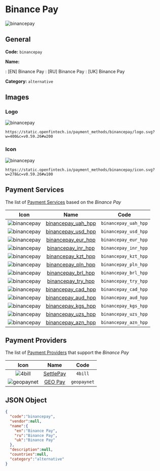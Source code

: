 
# Binance Pay 
![binancepay](https://static.openfintech.io/payment_methods/binancepay/logo.svg?w=400&c=v0.59.26#w200)  

## General 
**Code:** `binancepay` 
 
**Name:** 
 
:	[EN] Binance Pay 
:	[RU] Binance Pay 
:	[UK] Binance Pay 
 
**Category:** `alternative` 
 

## Images 

### Logo 
![binancepay](https://static.openfintech.io/payment_methods/binancepay/logo.svg?w=400&c=v0.59.26#w200)  

```
https://static.openfintech.io/payment_methods/binancepay/logo.svg?w=400&c=v0.59.26#w200
```  

### Icon 
![binancepay](https://static.openfintech.io/payment_methods/binancepay/icon.svg?w=278&c=v0.59.26#w100)  

```
https://static.openfintech.io/payment_methods/binancepay/icon.svg?w=278&c=v0.59.26#w100
```  

## Payment Services 
 
The list of [Payment Services](/payment-services/) based on the _Binance Pay_ 

|Icon|Name|Code| 
|:---:|:---:|:---:| 
|![binancepay](https://static.openfintech.io/payment_methods/binancepay/icon.svg?w=278&c=v0.59.26#w100) |[binancepay_uah_hpp](/payment-services/binancepay_uah_hpp/)|`binancepay_uah_hpp`| 
|![binancepay](https://static.openfintech.io/payment_methods/binancepay/icon.svg?w=278&c=v0.59.26#w100) |[binancepay_usd_hpp](/payment-services/binancepay_usd_hpp/)|`binancepay_usd_hpp`| 
|![binancepay](https://static.openfintech.io/payment_methods/binancepay/icon.svg?w=278&c=v0.59.26#w100) |[binancepay_eur_hpp](/payment-services/binancepay_eur_hpp/)|`binancepay_eur_hpp`| 
|![binancepay](https://static.openfintech.io/payment_methods/binancepay/icon.svg?w=278&c=v0.59.26#w100) |[binancepay_inr_hpp](/payment-services/binancepay_inr_hpp/)|`binancepay_inr_hpp`| 
|![binancepay](https://static.openfintech.io/payment_methods/binancepay/icon.svg?w=278&c=v0.59.26#w100) |[binancepay_kzt_hpp](/payment-services/binancepay_kzt_hpp/)|`binancepay_kzt_hpp`| 
|![binancepay](https://static.openfintech.io/payment_methods/binancepay/icon.svg?w=278&c=v0.59.26#w100) |[binancepay_pln_hpp](/payment-services/binancepay_pln_hpp/)|`binancepay_pln_hpp`| 
|![binancepay](https://static.openfintech.io/payment_methods/binancepay/icon.svg?w=278&c=v0.59.26#w100) |[binancepay_brl_hpp](/payment-services/binancepay_brl_hpp/)|`binancepay_brl_hpp`| 
|![binancepay](https://static.openfintech.io/payment_methods/binancepay/icon.svg?w=278&c=v0.59.26#w100) |[binancepay_try_hpp](/payment-services/binancepay_try_hpp/)|`binancepay_try_hpp`| 
|![binancepay](https://static.openfintech.io/payment_methods/binancepay/icon.svg?w=278&c=v0.59.26#w100) |[binancepay_cad_hpp](/payment-services/binancepay_cad_hpp/)|`binancepay_cad_hpp`| 
|![binancepay](https://static.openfintech.io/payment_methods/binancepay/icon.svg?w=278&c=v0.59.26#w100) |[binancepay_aud_hpp](/payment-services/binancepay_aud_hpp/)|`binancepay_aud_hpp`| 
|![binancepay](https://static.openfintech.io/payment_methods/binancepay/icon.svg?w=278&c=v0.59.26#w100) |[binancepay_kgs_hpp](/payment-services/binancepay_kgs_hpp/)|`binancepay_kgs_hpp`| 
|![binancepay](https://static.openfintech.io/payment_methods/binancepay/icon.svg?w=278&c=v0.59.26#w100) |[binancepay_uzs_hpp](/payment-services/binancepay_uzs_hpp/)|`binancepay_uzs_hpp`| 
|![binancepay](https://static.openfintech.io/payment_methods/binancepay/icon.svg?w=278&c=v0.59.26#w100) |[binancepay_azn_hpp](/payment-services/binancepay_azn_hpp/)|`binancepay_azn_hpp`| 
 

## Payment Providers 
 
The list of [Payment Providers](/payment-providers/) that support the _Binance Pay_ 

|Icon|Name|Code| 
|:---:|:---:|:---:| 
|![4bill](https://static.openfintech.io/payment_providers/4bill/icon.svg?w=278&c=v0.59.26#w100) |[SettlePay](/payment-providers/4bill/)|`4bill`| 
|![geopaynet](https://static.openfintech.io/payment_providers/geopaynet/icon.svg?w=278&c=v0.59.26#w100) |[GEO Pay](/payment-providers/geopaynet/)|`geopaynet`| 
 

## JSON Object 

```json
{
  "code":"binancepay",
  "vendor":null,
  "name":{
    "en":"Binance Pay",
    "ru":"Binance Pay",
    "uk":"Binance Pay"
  },
  "description":null,
  "countries":null,
  "category":"alternative"
}
```  
